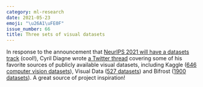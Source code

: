 ```yaml
---
category: ml-research
date: 2021-05-23
emoji: "\u26A1\uFE0F"
issue_number: 66
title: Three sets of visual datasets
---
```


In response to the announcement that [NeurIPS 2021 will have a datasets track](https://neuripsconf.medium.com/announcing-the-neurips-2021-datasets-and-benchmarks-track-644e27c1e66c?utm_campaign=Dynamically%20Typed&utm_medium=email&utm_source=Revue%20newsletter) (cool!), Cyril Diagne wrote [a Twitter thread](https://twitter.com/cyrildiagne/status/1380119711581626369?utm_campaign=Dynamically%20Typed&utm_medium=email&utm_source=Revue%20newsletter) covering some of his favorite sources of publicly available visual datasets, including Kaggle ([646 computer vision datasets](https://www.kaggle.com/datasets?utm_campaign=Dynamically%20Typed&utm_medium=email&utm_source=Revue%20newsletter)), Visual Data ([527 datasets](https://www.visualdata.io/discovery?utm_campaign=Dynamically%20Typed&utm_medium=email&utm_source=Revue%20newsletter)) and Bifrost ([1900 datasets](https://datasets.bifrost.ai?utm_campaign=Dynamically%20Typed&utm_medium=email&utm_source=Revue%20newsletter)).
A great source of project inspiration!